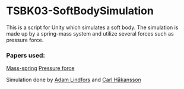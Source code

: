 # TSBK03-SoftBodySimulation

This is a script for Unity which simulates a soft body. The simulation is made up by a spring-mass system and utilize several forces such as pressure force.

### Papers used: 
[Mass-spring](https://graphics.stanford.edu/courses/cs448b-00-winter/papers/phys_model.pdf?fbclid=IwAR0RlsDDGt1ZRBPjxjaCxf1t2eyko8RbNJdFp93hcrwE_HJqKclUK5KI9rI)
[Pressure force](https://ep.liu.se/ecp/010/007/ecp01007.pdf)

Simulation done by [Adam Lindfors](https://github.com/adamlindfors) and [Carl Håkansson](https://github.com/CarlHakansson)
